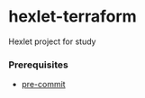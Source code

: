# hexlet-terraform

<p>Hexlet project for study</p>

### Prerequisites

<ul>
  <li><a href="https://pre-commit.com/">pre-commit</a></li>
</ul>
